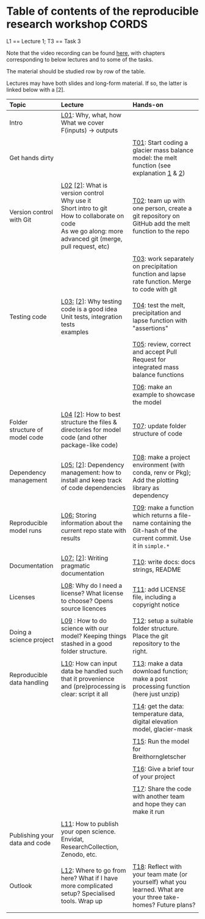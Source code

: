 # Table of contents of the reproducible research workshop CORDS
L1 == Lecture 1; T3 == Task 3

Note that the video recording can be found
[here](https://people.ee.ethz.ch/~werderm/rere-data/video.html), with chapters corresponding to below lectures and to some of the tasks.

The material should be studied row by row of the table.

Lectures may have both slides and long-form material.  If so, the latter is linked below with a [2].


| Topic                          | Lecture                                                                                                                                                                                                                      | Hands-on                                                                                                                                                                                |
|:-------------------------------|:-----------------------------------------------------------------------------------------------------------------------------------------------------------------------------------------------------------------------------|:----------------------------------------------------------------------------------------------------------------------------------------------------------------------------------------|
| Intro                          | [L01](./lectures/L01_intro_slides.md): Why, what, how<br>  What we cover<br>  F(inputs) -> outputs<br>                                                                                                                       |                                                                                                                                                                                         |
|                                |                                                                                                                                                                                                                              |                                                                                                                                                                                         |
| Get hands dirty                |                                                                                                                                                                                                                              | [T01](tasks/tasks.md#t01): Start coding a glacier mass balance model: the melt function (see explanation [1](tasks/the-toy-research-project.md) & [2](tasks/the-mass-balance-model.md)) |
|                                |                                                                                                                                                                                                                              |                                                                                                                                                                                         |
| Version control with Git       | [L02](./lectures/L02_git_slides.md) [[2]](./lectures/L02_git.md): What is version control<br> Why use it <br>Short intro to git <br>How to collaborate on code<br>As we go along: more advanced git (merge, pull request, etc) | [T02](tasks/tasks.md#t02): team up with one person, create a git repository on GitHub add the melt function to the repo                                                                 |
|                                |                                                                                                                                                                                                                              |                                                                                                                                                                                         |
|                                |                                                                                                                                                                                                                              | [T03](tasks/tasks.md#t03): work separately on precipitation function and lapse rate function.  Merge to code with git                                                                   |
|                                |                                                                                                                                                                                                                              |                                                                                                                                                                                         |
| Testing code                   | [L03:](lectures/L03_testing_slides.md) [[2]](lectures/L03_testing.md): Why testing code is a good idea<br>Unit tests, integration tests<br>examples                                                                            | [T04](tasks/tasks.md#t04): test the melt, precipitation and lapse function with "assertions"                                                                                            |
|                                |                                                                                                                                                                                                                              |                                                                                                                                                                                         |
|                                |                                                                                                                                                                                                                              | [T05](tasks/tasks.md#t05): review, correct and accept Pull Request for integrated mass balance functions                                                                                |
|                                |                                                                                                                                                                                                                              |                                                                                                                                                                                         |
|                                |                                                                                                                                                                                                                              | [T06](tasks/tasks.md#t06): make an example to showcase the model                                                                                                                        |
|                                |                                                                                                                                                                                                                              |                                                                                                                                                                                         |
| Folder structure of model code | [L04](lectures/L04_code_folders_slides.md) [[2]](lectures/L04_code_folders.md): How to best structure the files & directories for model code (and other package-like code)                                                     | [T07](tasks/tasks.md#t07): update folder structure of code                                                                                                                              |
|                                |                                                                                                                                                                                                                              |                                                                                                                                                                                         |
| Dependency management          | [L05:](lectures/L05_dependencies_slides.md) [[2]](lectures/L05_dependencies.md): Dependency management: how to install and keep track of code dependencies                                                                     | [T08](tasks/tasks.md#t09): make a project environment (with conda, renv or Pkg); Add the plotting library as dependency                                                                 |
|                                |                                                                                                                                                                                                                              |                                                                                                                                                                                         |
| Reproducible model runs        | [L06:](lectures/L06_repo_model_runs.md) Storing information about the current repo state with results                                                                                                                        | [T09](tasks/tasks.md#t08): make a function which returns a file-name containing the Git-hash of the current commit. Use it in `simple.*`                                                |
|                                |                                                                                                                                                                                                                              |                                                                                                                                                                                         |
| Documentation                  | [L07:](lectures/L07_documentation_slides.md) [[2]](lectures/L07_documentation.md): Writing pragmatic documentation                                                                                                             | [T10](tasks/tasks.md#t10): write docs: docs strings, README                                                                                                                             |
|                                |                                                                                                                                                                                                                              |                                                                                                                                                                                         |
| Licenses                       | [L08](lectures/L08_licenses.md): Why do I need a license?  What license to choose?  Opens source licences                                                                                                                    | [T11](tasks/tasks.md#t11): add LICENSE file, including a copyright notice                                                                                                               |
|                                |                                                                                                                                                                                                                              |                                                                                                                                                                                         |
| Doing a science project        | [L09](lectures/L09_project-folder-structure.md)  : How to do science with our model? Keeping things stashed in a good folder structure.                                                                                      | [T12](tasks/tasks.md#t12): setup a suitable folder structure.  Place the git repository to the right.                                                                                   |
|                                |                                                                                                                                                                                                                              |                                                                                                                                                                                         |
| Reproducible data handling     | [L10](lectures/L10_one-to-rule-them-all.md): How can input data be handled such that it provenience and (pre)processing is clear: script it all                                                                              | [T13](tasks/tasks.md#t13): make a data download function; make a post processing function (here just unzip)                                                                             |
|                                |                                                                                                                                                                                                                              |                                                                                                                                                                                         |
|                                |                                                                                                                                                                                                                              | [T14](tasks/tasks.md#t14): get the data: temperature data, digital elevation model, glacier-mask                                                                                        |
|                                |                                                                                                                                                                                                                              |                                                                                                                                                                                         |
|                                |                                                                                                                                                                                                                              | [T15](tasks/tasks.md#t15): Run the model for Breithorngletscher                                                                                                                         |
|                                |                                                                                                                                                                                                                              |                                                                                                                                                                                         |
|                                |                                                                                                                                                                                                                              | [T16](tasks/tasks.md#t16): Give a brief tour of your project                                                                                                                            |
|                                |                                                                                                                                                                                                                              |                                                                                                                                                                                         |
|                                |                                                                                                                                                                                                                              | [T17](tasks/tasks.md#t17): Share the code with another team and hope they can make it run                                                                                               |
|                                |                                                                                                                                                                                                                              |                                                                                                                                                                                         |
| Publishing your data and code  | [L11](lectures/L11_publish-it.md): How to publish your open science.  Envidat, ResearchCollection, Zenodo, etc.                                                                                                              |                                                                                                                                                                                         |
|                                |                                                                                                                                                                                                                              |                                                                                                                                                                                         |
| Outlook                        | [L12](lectures/L12_outlook-wrapup.md): Where to go from here?  What if I have more complicated setup? Specialised tools.  Wrap up                                                                                            | [T18](tasks/tasks.md#t18): Reflect with your team mate (or yourself) what you learned.  What are your three take-homes?  Future plans?                                                  |
|                                |                                                                                                                                                                                                                              |                                                                                                                                                                                         |
